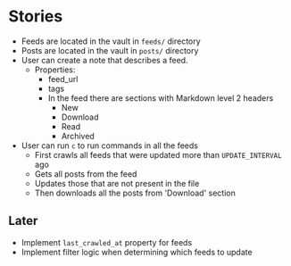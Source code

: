 # Stories

- Feeds are located in the vault in `feeds/` directory
- Posts are located in the vault in `posts/` directory
- User can create a note that describes a feed.
  - Properties:
    - feed_url
    - tags
    - In the feed there are sections with Markdown level 2 headers
      - New
      - Download
      - Read
      - Archived
- User can run `c` to run commands in all the feeds
  - First crawls all feeds that were updated more than `UPDATE_INTERVAL` ago
  - Gets all posts from the feed
  - Updates those that are not present in the file
  - Then downloads all the posts from 'Download' section

## Later

- Implement `last_crawled_at` property for feeds
- Implement filter logic when determining which feeds to update
